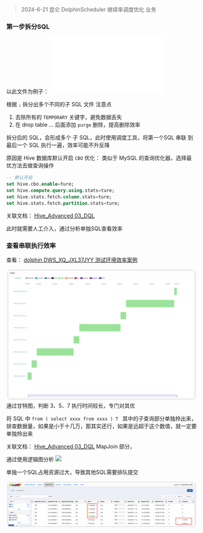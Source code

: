 
>2024-6-21 
>昆仑 DolphinScheduler 继续率调度优化 业务



### 第一步拆分SQL


以此文件为例子： ![](all.sql)

根据 `;` 拆分出多个不同的子 SQL 文件
注意点
1. 去除所有的 `TEMPORARY` 关键字，避免数据丢失
2. 在 drop table ... 后面添加 `purge` 删除，提高删除效率

拆分后的 SQL，会形成多个 子 SQL，此时使用调度工具，将第一个SQL 串联 到最后一个 SQL 执行一遍，效率可能不升反降

原因是 Hive 数据库默认开启 `CBO` 优化： 类似于 MySQL 的查询优化器，选择最优方法去做查询操作
```sql
-- 默认开启
set hive.cbo.enable=ture;
set hive.compute.query.using.stats=ture;
set hive.stats.fetch.column.stats=ture;
set hive.stats.fetch.partition.stats=ture;
```

关联文档： [Hive_Advanced 03_DQL](obsidian://open?vault=Hive_Advanced&file=doc%2F03_DQL)

此时就需要人工介入，通过分析单独SQL查看效率


### 查看串联执行效率

查看： [dolphin DWS_XQ_JXL37JYY 测试环境效率案例](http://dolphinscheduler_dev.com/dolphinscheduler/ui/projects/11495966918496/workflow/instances/6223/gantt?code=13555512138720)

![](images/Pasted%20image%2020240621113040.png)
通过甘特图，判断 3、5、7 执行时间较长，专门对其优

将 SQL 中 `from ( select xxxx from xxxx ) T `  其中的子查询部分单独拎出来，排查数据量，如果是小于十几万，那其实还行，如果是远超于这个数值，就一定要单独拎出来

关联文档： [Hive_Advanced 03_DQL](obsidian://open?vault=Hive_Advanced&file=doc%2F03_DQL) MapJoin 部分，


通过使用逻辑图分析
![](继续率优化图.graffle)



单独一个SQL占用资源过大，导致其他SQL需要排队提交

![](images/Pasted%20image%2020240621114218.png)




